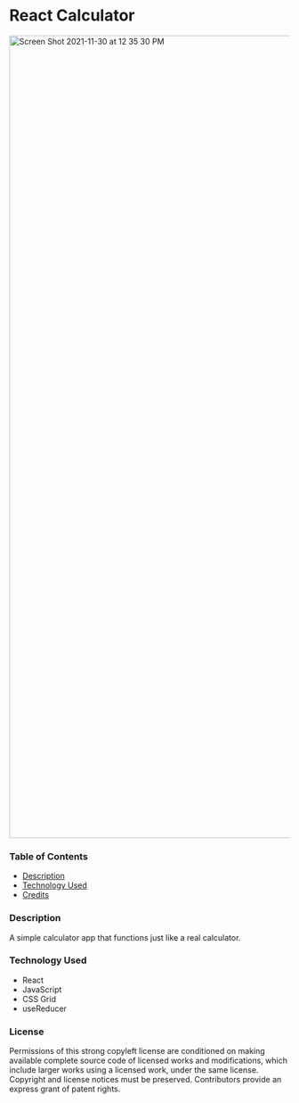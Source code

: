 # React Calculator

<img width="1439" alt="Screen Shot 2021-11-30 at 12 35 30 PM" src="https://user-images.githubusercontent.com/82895658/144099489-18ba755d-27a7-422f-8c59-ce1dda4a98a9.png">

### Table of Contents
* [Description](#description)
* [Technology Used](#technology-used)
* [Credits](#credits)

### Description
A simple calculator app that functions just like a real calculator.

### Technology Used
* React
* JavaScript
* CSS Grid
* useReducer


### License
Permissions of this strong copyleft license are conditioned on making available complete source code of licensed works and modifications, which include larger works using a licensed work, under the same license. Copyright and license notices must be preserved. Contributors provide an express grant of patent rights.

